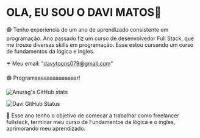 ### <h1><strong>OLA, EU SOU O DAVI MATOS👋</strong></h1>

🟣 Tenho experiencia de um ano de aprendizado consistente em programação. Ano passado fiz um curso de desenvolvedor Full Stack, que me trouxe diversas skills em programação. Esse estou cursando um curso de fundamentos da lógica e ingles.

  
☂️ Meu email: "davytoons079@gmail.com"

  
🟣 Programaaaaaaaaaaaaaar!

![Anurag's GitHub stats](https://github-readme-stats.vercel.app/api?username=DaviZeDaManga&show_icons=true&theme=dark)

![Davi GitHub Status](https://github-readme-stats.vercel.app/api/top-langs/?username=DaviZeDaManga&theme=dark)

🔮 Esse ano tenho o objetivo de comecar a trabalhar como freelancer fullstack, terminar meu curso de Fundamentos da lógica e o ingles, aprimorando meu aprendizado.
